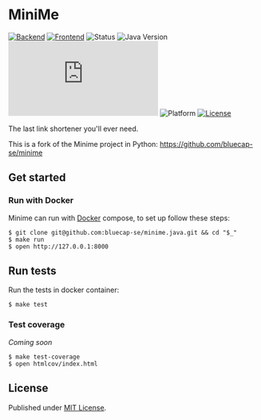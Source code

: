 # MiniMe

[![Backend](https://github.com/bluecap-se/minime.java/actions/workflows/backend.yml/badge.svg)](https://github.com/bluecap-se/minime.java/actions/workflows/backend.yml)
[![Frontend](https://github.com/bluecap-se/minime.java/actions/workflows/frontend.yml/badge.svg)](https://github.com/bluecap-se/minime.java/actions/workflows/frontend.yml)
![Status](https://img.shields.io/badge/status-stable-brightgreen.svg)
![Java Version](https://img.shields.io/badge/java-20-blue.svg)
[![Docker pulls](https://img.shields.io/docker/pulls/bluecap/minime.java)](https://hub.docker.com/r/bluecap/minime.java)
![Platform](https://img.shields.io/badge/platform-win%20%7C%20lin%20%7C%20osx-lightgrey.svg)
[![License](https://img.shields.io/badge/license-MIT-blue.svg)](https://github.com/bluecap-se/minime.java/blob/master/LICENSE)

The last link shortener you'll ever need.

This is a fork of the Minime project in Python: https://github.com/bluecap-se/minime

## Get started

### Run with Docker

Minime can run with [Docker](https://www.docker.com) compose, to set up follow these steps:

```
$ git clone git@github.com:bluecap-se/minime.java.git && cd "$_"
$ make run
$ open http://127.0.0.1:8000
```

## Run tests

Run the tests in docker container:

```
$ make test
```

### Test coverage

*Coming soon*

```
$ make test-coverage
$ open htmlcov/index.html
```

## License

Published under [MIT License](https://github.com/bluecap-se/minime.java/blob/master/LICENSE).
